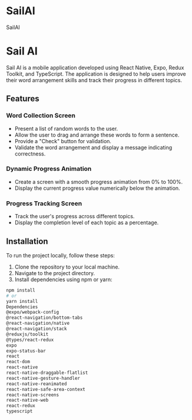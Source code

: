 # SailAI

SailAI

# Sail AI

Sail AI is a mobile application developed using React Native, Expo, Redux Toolkit, and TypeScript. The application is designed to help users improve their word arrangement skills and track their progress in different topics.

## Features

### Word Collection Screen

- Present a list of random words to the user.
- Allow the user to drag and arrange these words to form a sentence.
- Provide a "Check" button for validation.
- Validate the word arrangement and display a message indicating correctness.

### Dynamic Progress Animation

- Create a screen with a smooth progress animation from 0% to 100%.
- Display the current progress value numerically below the animation.

### Progress Tracking Screen

- Track the user's progress across different topics.
- Display the completion level of each topic as a percentage.

## Installation

To run the project locally, follow these steps:

1. Clone the repository to your local machine.
2. Navigate to the project directory.
3. Install dependencies using npm or yarn:

```bash
npm install
# or
yarn install
Dependencies
@expo/webpack-config
@react-navigation/bottom-tabs
@react-navigation/native
@react-navigation/stack
@reduxjs/toolkit
@types/react-redux
expo
expo-status-bar
react
react-dom
react-native
react-native-draggable-flatlist
react-native-gesture-handler
react-native-reanimated
react-native-safe-area-context
react-native-screens
react-native-web
react-redux
typescript
```
